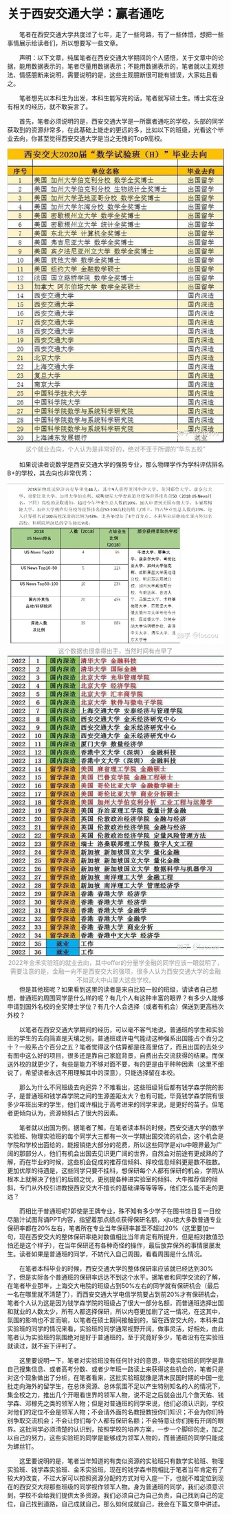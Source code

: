 # 关于西安交通大学：赢者通吃

&emsp;&emsp;笔者在西安交通大学共度过了七年，走了一些弯路，有了一些体悟，想把一些事情展示给读者们，所以想要写一些文章。

&emsp;&emsp;声明：以下文章，纯属笔者在西安交通大学期间的个人感悟，关于文章中的论据，能用数据表示的，笔者尽量用数据表示；不能用数据表示的，笔者就以主观想法、情感臆断来说明，需要说明的是，这些主观臆断很可能有错误，大家姑且看之。

&emsp;&emsp;笔者想先以本科生为出发，本科生能写完的话，笔者就写硕士生。博士实在没有相关的经历，就不敢妄言了。

&emsp;&emsp;首先，笔者必须说明的是，西安交通大学是一所赢者通吃的学校，头部的同学获取到的资源非常多，在此基础上能走的更远的多，比如以下的班级，光看这个毕业去向，你甚至觉得西安交通大学是当之无愧的Top9高校。
<div align=center><img src="./assets/math.jpg"></div>

<div style="color:orange; solid #d9d9d9;
    text-align:center;
    color: #999;
    padding: 2px;"
    >这个就业去向，个人认为是非常好的，绝对不亚于所谓的“华东五校”
</div>

&emsp;&emsp;如果说读者说数学是西安交通大学的强势专业，那么物理学作为学科评估排名B+的学校，其去向也非常优秀：
<div align=center><img src="./assets/physics.jpg"></div>
<div style="color:orange; solid #d9d9d9;
    text-align:center;
    color: #999;
    padding: 2px;"
    >这个数据也很拿得出手，当然时间有点早了
</div>
<div align=center><img src="./assets/finance.jpg"></div>
    <div style="color:orange; solid #d9d9d9;
    text-align:center;
    color: #999;
    padding: 2px;"
    >2022年金禾实验班的就业去向，其中offer的分量学金融的同学应该一眼就明了，需要注意的是，金融一向不是西安交大的强项，很多人认为西安交通大学的金融不如武大中山厦大这些学校。
</div>
&emsp;&emsp;但是其他班呢？如果看到这里的读者是来自比较一般的班级，请读者自己想想，普通班的周围同学是什么样的呢？有几个人有这种丰富的眼界？有多少人能够申请到国外名校的全奖博士学位？有几个人会选择（或者有机会）保送到更高档次外校？

&emsp;&emsp;以笔者在西安交通大学期间的经历，可以毫不客气地说，普通班的学生和实验班的学生的去向简直是天壤之别，普通班或许电气能动这种强系出国能占个百分之十？一般系占个百分之五？笔者觉得这个估算都是往高里估了，而且出国的去处少有图中这么好的项目，很多还是靠自己家庭背景，自费出去交流获得的结果。而保送外校的就更少了，有些是能力不够对面不要，有的更是由于种种因素（这里不细说了，希望读者永远不用理解其中的深意），只能选择留在本校。

&emsp;&emsp;那么为什么不同班级去向迥异？不难看出，这些班级背后都有钱学森学院的影子，是普通班和钱学森学院之间的生源差距太大？也有可能，毕竟钱学森学院有很多少年班出来的学生，他们或许相比于高考进来的同学来说，是更好的苗子。但笔者更倾向认为，资源倾斜占了很大的因素。

&emsp;&emsp;笔者就以出国为例，据笔者了解，在笔者读本科的时候，西安交通大学的数学实验班、物理实验班的每个同学大三都有一次一学期出国交流的机会，这个机会是学院和学校出面给的，能报销绝大部分的花费，所以这些同学是xjtu中眼界最为广阔的那部分人，他们有机会出国去见识更广阔的世界，自然会对前途有更成熟的了解，而在毕业的时候，这些机会促成的推荐信倾斜、择校信息倾斜更是数不胜数。更加优厚的待遇是，这些同学只要不挂科，想保研每个人都有保研的机会，学院从根本上就解决了他们的后顾之忧，更别提各种进实验室的倾斜、大牛推荐信的倾斜，专门从外校引进教授西安交大不擅长的基础课等等等等，他们怎么能不走的更远？

&emsp;&emsp;而相比于普通班呢?即使是王牌专业，殊不知有多少学子在图书馆日复一日绞尽脑汁试图背诵PPT内容，指望着那点绩点获得保研名额，xjtu绝大多数普通专业保研率都在20%左右，笔者所在专业当年保研率甚至不超过20%（这里要加一句，现在西安交大的整体保研率绝对数值相比当年肯定有所提升，但是相对数值恐怕还是这个样子），在当年保研还有各种奇怪的操作，最后放弃保外的事情屡屡发生。读者如果是普通班的同学，不妨代入自己周围，看看周围是什么情况。

&emsp;&emsp;在笔者本科毕业的时候，西安交通大学的整体保研率应该就已经达到30%了，但是实际各个普通班的保研率远达不到这个水平。据笔者和同学交流的了解，在笔者毕业那年，上海交大电院的班级占到50%左右的同学就有保研机会（最后一名在哪里就不清楚了），而西安交通大学电信学院要占到前20%才有保研机会，笔者个人认为这是因为钱学森学院的班级占了很大一部分名额，而普通班选择出国和就业的人数太少，所有人都选择保研，所以内卷更加剧了这一情况，在这其中，氛围的影响也不言而喻，以笔者在硕士期间接触到的，留在西安交大的，本科来自实验班的同学的情况来看，实验班的同学通常视野开阔，做事灵活，好相处，由此笔者认为实验班的氛围绝对是好于普通班的，至于究竟好多少，笔者没有在实验班就读过，就不妄下评判了。

&emsp;&emsp;这里要说明一下，笔者对实验班没有任何针对的意思，毕竟实验班的同学是靠自己搜集信息、或者高考分数、或者少年班一路读上来获得这些机会的，笔者只是对这个现象做出了分析，在笔者看来，这批实验班就像是清末民国时期的中国一批批走向海外的留学生，在总体资源、总体氛围不足以产生特别知名的人的情况下，集全校之力，推出几个开眼看世界的领军人物，说不定之后就会出几个詹天佑、钱学森、邓稼先之类的领军人物；但是对普通班的同学来说，他们必须认识到，学校对他们的定位不会是领军人物；不会请外面的名教授教授你们知识；不会为你们特别争取交流机会；不会让你们每个人都有保研名额；不会特意让你们拥有开阔的眼界。这批同学必须清楚的认识到，按照学校的培养方案，一步一个脚印的走，加之以自己的努力，这些实验班的同学是能够成为领军人物的，而普通班的同学只能成为螺丝钉。

&emsp;&emsp;这里要说明的是，笔者当年知道的有类似资源的实验班只有数学实验班、物理实验班、钱学森实验班、金禾实验班，现在的钱学森书院相比于笔者当年肯定有了较大的改变，不过大家可以按照资源分配的方式对号入座一下，也就不难定位到现在的西安交大将那些班级的同学视作领军人物。身为普通班的同学，我们必须意识到，学校不会给我们提供太多资源，我们必须自己为自己负责，自己找到自己的定位，自己找到道路，自己成就自己，那么如何成就自己，我会在下篇文章中讲述。
